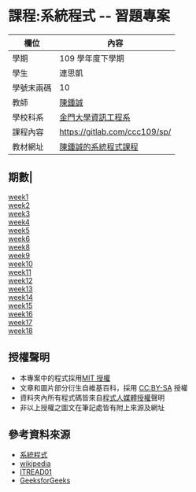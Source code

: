 # 課程:系統程式 -- 習題專案

欄位 | 內容
-----|--------
學期 | 109 學年度下學期
學生 |  連思凱
學號末兩碼 | 10
教師 | [陳鍾誠](https://www.nqu.edu.tw/educsie/index.php?act=blog&code=list&ids=4)
學校科系 | [金門大學資訊工程系](https://www.nqu.edu.tw/educsie/index.php)
課程內容 | https://gitlab.com/ccc109/sp/
教材網址 | [陳鍾誠的系統程式課程](http://programmermedia.org/root/%E9%99%B3%E9%8D%BE%E8%AA%A0/%E8%AA%B2%E7%A8%8B/%E7%B3%BB%E7%B5%B1%E7%A8%8B%E5%BC%8F/README.md)

期數|
----------------------
[week1](./week1/week1.md)<br>
[week2](./week2/week2.md)<br>
[week3](./week3/week3.md)<br>
[week4](./week4/week4.md)<br>
[week5](./week5/week5.md)<br>
[week6](./week6/week6.md)<br>
[week8](./week8/week8.md)<br>
[week9](./week9/week9.md)<br>
[week10](./week10/week10.md)<br>
[week11](./week11/week11.md)<br>
[week12](./week12/week12.md)<br>
[week13](./week13/week13.md)<br>
[week14](./week14/week14.md)<br>
[week15](./week15/week15.md)<br>
[week16](./week16/week16.md)<br>
[week17](./week17/week17.md)<br>
[week18](./week18/week18.md)
## 授權聲明
* 本專案中的程式採用[MIT 授權](https://zh.wikipedia.org/wiki/MIT%E8%A8%B1%E5%8F%AF%E8%AD%89)
* 文章和圖片部分衍生自維基百科，採用 [CC:BY-SA](https://zh.wikipedia.org/zh-hant/Wikipedia%3ACC_BY-SA_3.0%E5%8D%8F%E8%AE%AE%E6%96%87%E6%9C%AC) 授權
* 資料夾內所有程式碼皆來自[程式人媒體授權](https://programmermedia.org/root/%E7%A8%8B%E5%BC%8F%E4%BA%BA%E5%AA%92%E9%AB%94/%E6%8E%88%E6%AC%8A.md)聲明
* 非以上授權之圖文在筆記處皆有附上來源及網址
## 參考資料來源
* [系統程式](https://www.slideshare.net/ccckmit/1-73472884)
* [wikipedia](https://zh.wikipedia.org/wiki/Wiki)
* [ITREAD01](https://www.itread01.com/)
* [GeeksforGeeks](https://www.geeksforgeeks.org/)